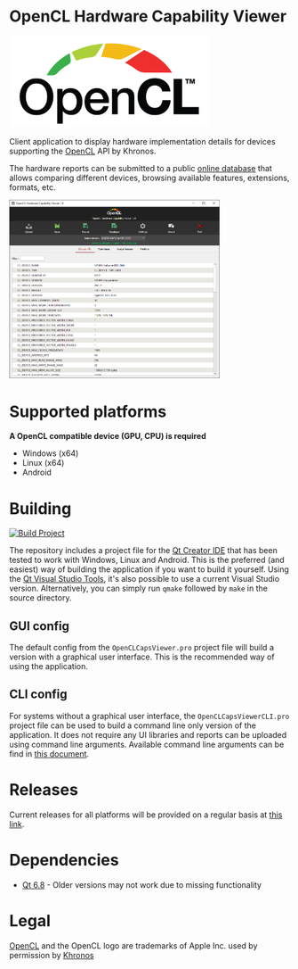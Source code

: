 # OpenCL Hardware Capability Viewer

<img src="images/opencllogo.png" width="360px">

Client application to display hardware implementation details for devices supporting the [OpenCL](https://www.khronos.org/opencl/) API by Khronos.

The hardware reports can be submitted to a public [online database](https://opencl.gpuinfo.org/) that allows comparing different devices, browsing available features, extensions, formats, etc.

<img src="images/windows.png" height="320px">

# Supported platforms
**A OpenCL compatible device (GPU, CPU) is required**
- Windows (x64)
- Linux (x64)
- Android

# Building

[![Build Project](https://github.com/SaschaWillems/OpenCLCapsViewer/actions/workflows/build.yml/badge.svg)](https://github.com/SaschaWillems/OpenCLCapsViewer/actions/workflows/build.yml)

The repository includes a project file for the [Qt Creator IDE](https://www.qt.io/ide/) that has been tested to work with Windows, Linux and Android. This is the preferred (and easiest) way of building the application if you want to build it yourself. Using the [Qt Visual Studio Tools](https://marketplace.visualstudio.com/items?itemName=TheQtCompany.QtVisualStudioTools2019), it's also possible to use a current Visual Studio version.
Alternatively, you can simply run `qmake` followed by `make` in the source directory.

## GUI config

The default config from the `OpenCLCapsViewer.pro` project file will build a version with a graphical user interface. This is the recommended way of using the application.

## CLI config

For systems without a graphical user interface, the `OpenCLCapsViewerCLI.pro` project file can be used to build a command line only version of the application. It does not require any UI libraries and reports can be uploaded using command line arguments. Available command line arguments can be find in [this document](./docs/commandline_arguments.md).

# Releases
Current releases for all platforms will be provided on a regular basis at [this link](https://opencl.gpuinfo.org/download.php).

# Dependencies
- [Qt 6.8](https://www.qt.io/developers/) - Older versions may not work due to missing functionality

# Legal
<a href="https://www.khronos.org/opencl/">OpenCL</a> and the OpenCL logo are trademarks of Apple Inc. used by permission by <a href="https://www.khronos.org">Khronos</a>
